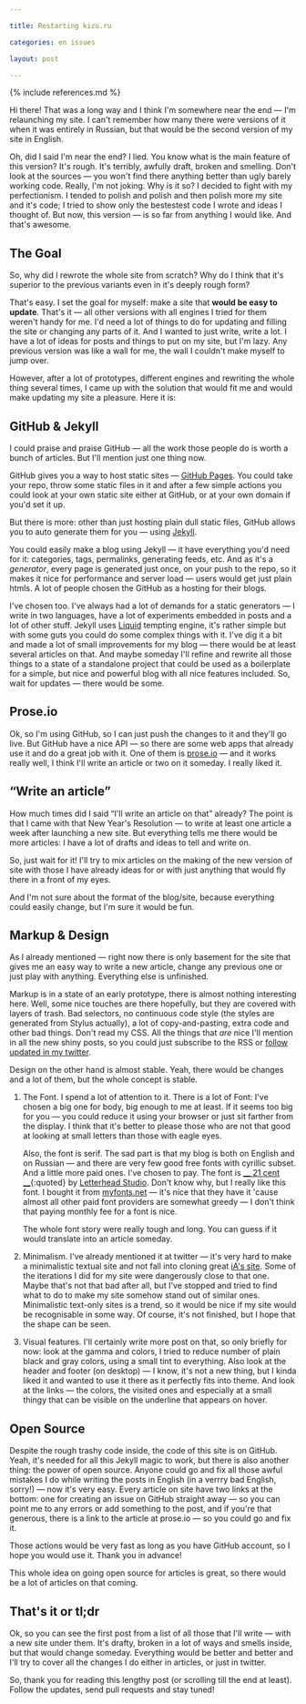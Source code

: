 ```yaml
---

title: Restarting kizu.ru

categories: en issues

layout: post

---
```

{% include references.md %}

Hi there! That was a long way and I think I'm somewhere near the end — I'm relaunching my site. I can't remember how many there were versions of it when it was entirely in Russian, but that would be the second version of my site in English.

Oh, did I said I'm near the end? I lied. You know what is the main feature of this version? It's rough. It's terribly, awfully draft, broken and smelling. Don't look at the sources — you won't find there anything better than ugly barely working code. Really, I'm not joking. Why is it so? I decided to fight with my perfectionism. I tended to polish and polish and then polish more my site and it's code; I tried to show only the bestestest code I wrote and ideas I thought of. But now, this version — is so far from anything I would like. And that's awesome.

## The Goal

So, why did I rewrote the whole site from scratch? Why do I think that it's superior to the previous variants even in it's deeply rough form?

That's easy. I set the goal for myself: make a site that **would be easy to update**. That's it — all other versions with all engines I tried for them weren't handy for me. I'd need a lot of things to do for updating and filling the site or changing any parts of it. And I wanted to just write, write a lot. I have a lot of ideas for posts and things to put on my site, but I'm lazy. Any previous version was like a wall for me, the wall I couldn't make myself to jump over.

However, after a lot of prototypes, different engines and rewriting the whole thing several times, I came up with the solution that would fit me and would make updating my site a pleasure. Here it is:

## GitHub & Jekyll

I could praise and praise GitHub — all the work those people do is worth a bunch of articles. But I'll mention just one thing now.

GitHub gives you a way to host static sites — [GitHub Pages](http://pages.github.com). You could take your repo, throw some static files in it and after a few simple actions you could look at your own static site either at GitHub, or at your own domain if you'd set it up.

But there is more: other than just hosting plain dull static files, GitHub allows you to auto generate them for you — using [Jekyll](https://github.com/mojombo/jekyll#readme).

You could easily make a blog using Jekyll — it have everything you'd need for it: categories, tags, permalinks, generating feeds, etc. And as it's a _generator_, every page is generated just once, on your push to the repo, so it makes it nice for performance and server load — users would get just plain htmls. A lot of people chosen the GitHub as a hosting for their blogs.

I've chosen too. I've always had a lot of demands for a static generators — I write in two languages, have a lot of experiments embedded in posts and a lot of other stuff. Jekyll uses [Liquid](http://liquidmarkup.org) tempting engine, it's rather simple but with some guts you could do some complex things with it. I've dig it a bit and made a lot of small improvements for my blog — there would be at least several articles on that. And maybe someday I'll refine and rewrite all those things to a state of a standalone project that could be used as a boilerplate for a simple, but nice and powerful blog with all nice features included. So, wait for updates — there would be some.

## Prose.io

Ok, so I'm using GitHub, so I can just push the changes to it and they'll go live. But GitHub have a nice API — so there are some web apps that already use it and do a great job with it. One of them is [prose.io](http://prose.io) — and it works really well, I think I'll write an article or two on it someday. I really liked it.

## “Write an article”

How much times did I said “I'll write an article on that” already? The point is that I came with that New Year's Resolution — to write at least one article a week after launching a new site. But everything tells me there would be more articles: I have a lot of drafts and ideas to tell and write on.

So, just wait for it! I'll try to mix articles on the making of the new version of site with those I have already ideas for or with just anything that would fly there in a front of my eyes. 

And I'm not sure about the format of the blog/site, because everything could easily change, but I'm sure it would be fun.

## Markup & Design

As I already mentioned — right now there is only basement for the site that gives me an easy way to write a new article, change any previous one or just play with anything. Everything else is unfinished.

Markup is in a state of an early prototype, there is almost nothing interesting here. Well, some nice touches are there hopefully, but they are covered with layers of trash. Bad selectors, no continuous code style (the styles are generated from Stylus actually), a lot of copy-and-pasting, extra code and other bad things. Don't read my CSS. All the things that _are_ nice I'll mention in all the new shiny posts, so you could just subscribe to the RSS or [follow updated in my twitter](@kizmarh).

Design on the other hand is almost stable. Yeah, there would be changes and a lot of them, but the whole concept is stable.

1. The Font. I spend a lot of attention to it. There is a lot of Font: I've chosen a big one for body, big enough to me at least. If it seems too big for you — you could reduce it using your browser or just sit farther from the display. I think that it's better to please those who are not that good at looking at small letters than those with eagle eyes.

    Also, the font is serif. The sad part is that my blog is both on English and on Russian — and there are very few good free fonts with cyrillic subset. And a little more paid ones. I've chosen to pay. The font is [__ 21 cent __](http://www.letterhead.ru/Fonts/21cent.html){:quoted} by [Letterhead Studio](http://www.letterhead.ru). Don't know why, but I really like this font. I bought it from [myfonts.net](http://www.myfonts.com/fonts/letterheadrussia/21-cent/) — it's nice that they have it 'cause almost all other paid font providers are somewhat greedy — I don't think that paying monthly fee for a font is nice.

    The whole font story were really tough and long. You can guess if it would translate into an article someday.

2. Minimalism. I've already mentioned it at twitter — it's very hard to make a minimalistic textual site and not fall into cloning great [iA's site](http://informationarchitects.net). Some of the iterations I did for my site were dangerously close to that one. Maybe that's not that bad after all, but I've stopped and tried to find what to do to make my site somehow stand out of similar ones. Minimalistic text-only sites is a trend, so it would be nice if my site would be recognisable in some way. Of course, it's not finished, but I hope that the shape can be seen.

3. Visual features. I'll certainly write more post on that, so only briefly for now: look at the gamma and colors, I tried to reduce number of plain black and gray colors, using a small tint to everything. Also look at the header and footer (on desktop) — I know, it's not a new thing, but I kinda liked it and wanted to use it there as it perfectly fits into theme. And look at the links — the colors, the visited ones and especially at a small thingy that can be visible on the underline that appears on hover.

## Open Source

Despite the rough trashy code inside, the code of this site is on GitHub. Yeah, it's needed for all this Jekyll magic to work, but there is also another thing: the power of open source. Anyone could go and fix all those awful mistakes I do while writing the posts in English (in a verrry bad English, sorry!) — now it's very easy. Every article on site have two links at the bottom: one for creating an issue on GitHub straight away — so you can point me to any errors or add something to the post, and if you're that generous, there is a link to the article at prose.io — so you could go and fix it.

Those actions would be very fast as long as you have GitHub account, so I hope you would use it. Thank you in advance!

This whole idea on going open source for articles is great, so there would be a lot of articles on that coming.

## That's it or tl;dr

Ok, so you can see the first post from a list of all those that I'll write — with a new site under them. It's drafty, broken in a lot of ways and smells inside, but that would change someday. Everything would be better and better and I'll try to cover all the changes I do either in articles, or just in twitter.

So, thank you for reading this lengthy post (or scrolling till the end at least). Follow the updates, send pull requests and stay tuned!